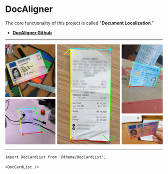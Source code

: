 # DocAligner

The core functionality of this project is called "**Document Localization**."

- [**DocAligner Github**](https://github.com/DocsaidLab/DocAligner)

---

![title](./resources/title.jpg)

---

```mdx-code-block
import DocCardList from '@theme/DocCardList';

<DocCardList />
```
